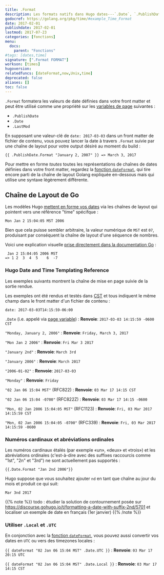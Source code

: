 ```yaml
---
title: .Format
description: Les formats natifs dans Hugo dates---`.Date`, `.PublishDate`, et `.LastMod`---selon la chaîne layout de Go.
godocref: https://golang.org/pkg/time/#example_Time_Format
date: 2017-02-01
publishdate: 2017-02-01
lastmod: 2017-07-23
categories: [fonctions]
menu:
  docs:
    parent: "Fonctions"
#tags: [dates,time]
signature: [".Format FORMAT"]
workson: [times]
hugoversion:
relatedfuncs: [dateFormat,now,Unix,time]
deprecated: false
aliases: []
toc: false
---
```


`.Format` formatera les valeurs de date définies dans votre front matter et peut être utilisé comme une propriété sur les [variables de page][pagevars] suivantes :

* `.PublishDate`
* `.Date`
* `.LastMod`

En supposant une valeur-clé de `date: 2017-03-03` dans un front matter de fichier de contenu, vous pouvez lancer la date à travers `.Format` suivie par une chaîne de layout pour votre output désiré au moment du build :

```golang
{{ .PublishDate.Format "January 2, 2007" }} => March 3, 2017
```

Pour mettre en forme *toutes* toutes les représentations de chaînes de dates définies dans votre front matter, regardez la  [fonction `dateFormat`][dateFormat], qui tire encore parti de la chaîne de layout Golang expliquée en-dessous mais qui utilise une syntaxe légèrement différente.

## Chaîne de Layout de Go

Les modèles Hugo [mettent en forme vos dates][time] via les chaînes de layout qui pointent vers une référence "time" spécifque :

```
Mon Jan 2 15:04:05 MST 2006
```

Bien que cela puisse sembler arbitraire, la valeur numérique de  `MST` est `07`, produisant par conséquent la chaîne de layout d'une séquence de nombres.

Voici une explication visuelle [prise directement dans la documentation Go][gdex] :

```
 Jan 2 15:04:05 2006 MST
=> 1 2  3  4  5    6  -7
```

### Hugo Date and Time Templating Reference

Les exemples suivants montrent la chaîne de mise en page suivie de la sortie rendue.

Les exemples ont été rendus et testés dans [CST][] et tous indiquent le même champ dans le front matter d'un fichier de contenu :

```
date: 2017-03-03T14:15:59-06:00
```

`.Date` (i.e. appelé via [page variable][pagevars])
: **Renvoie**: `2017-03-03 14:15:59 -0600 CST`

`"Monday, January 2, 2006"`
: **Renvoie**: `Friday, March 3, 2017`

`"Mon Jan 2 2006"`
: **Renvoie**: `Fri Mar 3 2017`

`"January 2nd"`
: **Renvoie**: `March 3rd`

`"January 2006"`
: **Renvoie**: `March 2017`

`"2006-01-02"`
: **Renvoie**: `2017-03-03`

`"Monday"`
: **Renvoie**: `Friday`

`"02 Jan 06 15:04 MST"` (RFC822)
: **Renvoie**: `03 Mar 17 14:15 CST`

`"02 Jan 06 15:04 -0700"` (RFC822Z)
: **Renvoie**: `03 Mar 17 14:15 -0600`

`"Mon, 02 Jan 2006 15:04:05 MST"` (RFC1123)
: **Renvoie**: `Fri, 03 Mar 2017 14:15:59 CST`

`"Mon, 02 Jan 2006 15:04:05 -0700"` (RFC339)
: **Renvoie**: `Fri, 03 Mar 2017 14:15:59 -0600`

### Numéros cardinaux et abréviations ordinales

Les numéros cardinaux étalés (par exemple «un», «deux» et «trois») et les abréviations ordinales (c'est-à-dire avec des suffixes raccourcis comme "1st", "2n" et "3rd") ne sont actuellement pas supportés :

```
{{.Date.Format "Jan 2nd 2006"}}
```

Hugo suppose que vous souhaitez ajouter `nd` en tant que chaîne au jour du mois et produit ce qui suit:

```
Mar 3nd 2017
```

{{% note %}} 
todo : étudier la solution de contournement posée sur <https://discourse.gohugo.io/t/formatting-a-date-with-suffix-2nd/5701> et localiser un exemple de date en français (1er janvier)
{{% /note %}}

### Utiliser `.Local` et `.UTC`

En conjonction avec la [fonction `dateFormat`][dateFormat], vous pouvez aussi convertir vos dates en `UTC` ou vers des timezones locales :

`{{ dateFormat "02 Jan 06 15:04 MST" .Date.UTC }}`
: **Renvoie**: `03 Mar 17 20:15 UTC`

`{{ dateFormat "02 Jan 06 15:04 MST" .Date.Local }}`
: **Renvoie**: `03 Mar 17 14:15 CST`

[CST]: https://fr.wikipedia.org/wiki/Heure_du_Centre
[dateFormat]: /fonctions/dateformat/
[gdex]: https://golang.org/pkg/time/#example_Time_Format
[pagevars]: /variables/page/
[time]: https://golang.org/pkg/time/

